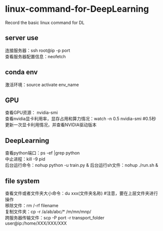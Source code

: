 # linux-command-for-DeepLearning
Record the basic linux command for DL 

## server use
连接服务器：ssh root@ip -p port  
查看服务器配置信息：neofetch  

## conda env
激活环境：source activate env_name

## GPU 
查看GPU资源： nvidia-smi  
查看nvidia显卡利用率，显存占用和算力情况：watch -n 0.5 nvidia-smi      #0.5秒更新一次显卡利用情况，并查看NVIDIA驱动版本  

## DeepLearning 
查看python端口：ps -ef |grep python  
中止进程：kill -9 pid  
后台运行命令：nohup python -u train.py &
后台运行sh文件：nohup  ./run.sh &  

## file system
查看文件或者文件夹大小命令：du xxx(文件夹名称)         #注意，要在上层文件夹进行操作  
移除文件：rm  /-rf  filename  
复制文件夹：cp -r /a/ab/abc/* /m/mn/mnp/  
跨服务器传输文件：scp -P port -r transport_folder user@ip:/home/XXX/XXX/XXX  

